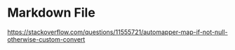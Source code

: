 ﻿# Markdown File

https://stackoverflow.com/questions/11555721/automapper-map-if-not-null-otherwise-custom-convert